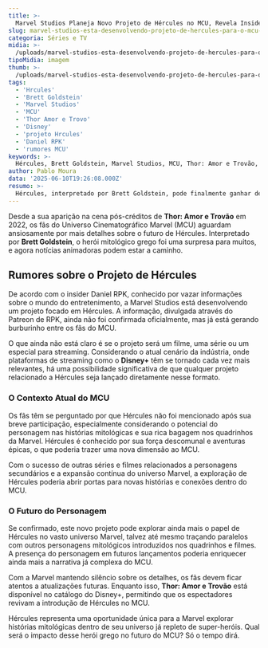 ```yaml
---
title: >-
  Marvel Studios Planeja Novo Projeto de Hércules no MCU, Revela Insider
slug: marvel-studios-esta-desenvolvendo-projeto-de-hercules-para-o-mcu-diz-insider
categoria: Séries e TV
midia: >-
  /uploads/marvel-studios-esta-desenvolvendo-projeto-de-hercules-para-o-mcu-diz-insider-thumb.jpg
tipoMidia: imagem
thumb: >-
  /uploads/marvel-studios-esta-desenvolvendo-projeto-de-hercules-para-o-mcu-diz-insider-thumb.jpg
tags:
  - 'Hrcules'
  - 'Brett Goldstein'
  - 'Marvel Studios'
  - 'MCU'
  - 'Thor Amor e Trovo'
  - 'Disney'
  - 'projeto Hrcules'
  - 'Daniel RPK'
  - 'rumores MCU'
keywords: >-
  Hércules, Brett Goldstein, Marvel Studios, MCU, Thor: Amor e Trovão, Disney+, projeto Hércules, Daniel RPK, rumores MCU
author: Pablo Moura
data: '2025-06-10T19:26:08.000Z'
resumo: >-
  Hércules, interpretado por Brett Goldstein, pode finalmente ganhar destaque no Universo Cinematográfico Marvel (MCU), segundo rumores recentes. Um insider sugere que um projeto envolvendo o herói grego está em desenvolvimento.
---
```


Desde a sua aparição na cena pós-créditos de **Thor: Amor e Trovão** em 2022, os fãs do Universo Cinematográfico Marvel (MCU) aguardam ansiosamente por mais detalhes sobre o futuro de Hércules. Interpretado por **Brett Goldstein**, o herói mitológico grego foi uma surpresa para muitos, e agora notícias animadoras podem estar a caminho. 

## Rumores sobre o Projeto de Hércules

De acordo com o insider Daniel RPK, conhecido por vazar informações sobre o mundo do entretenimento, a Marvel Studios está desenvolvendo um projeto focado em Hércules. A informação, divulgada através do Patreon de RPK, ainda não foi confirmada oficialmente, mas já está gerando burburinho entre os fãs do MCU. 

O que ainda não está claro é se o projeto será um filme, uma série ou um especial para streaming. Considerando o atual cenário da indústria, onde plataformas de streaming como o **Disney+** têm se tornado cada vez mais relevantes, há uma possibilidade significativa de que qualquer projeto relacionado a Hércules seja lançado diretamente nesse formato. 

### O Contexto Atual do MCU

Os fãs têm se perguntado por que Hércules não foi mencionado após sua breve participação, especialmente considerando o potencial do personagem nas histórias mitológicas e sua rica bagagem nos quadrinhos da Marvel. Hércules é conhecido por sua força descomunal e aventuras épicas, o que poderia trazer uma nova dimensão ao MCU. 

Com o sucesso de outras séries e filmes relacionados a personagens secundários e a expansão contínua do universo Marvel, a exploração de Hércules poderia abrir portas para novas histórias e conexões dentro do MCU. 

### O Futuro do Personagem

Se confirmado, este novo projeto pode explorar ainda mais o papel de Hércules no vasto universo Marvel, talvez até mesmo traçando paralelos com outros personagens mitológicos introduzidos nos quadrinhos e filmes. A presença do personagem em futuros lançamentos poderia enriquecer ainda mais a narrativa já complexa do MCU. 

Com a Marvel mantendo silêncio sobre os detalhes, os fãs devem ficar atentos a atualizações futuras. Enquanto isso, **Thor: Amor e Trovão** está disponível no catálogo do Disney+, permitindo que os espectadores revivam a introdução de Hércules no MCU. 

Hércules representa uma oportunidade única para a Marvel explorar histórias mitológicas dentro de seu universo já repleto de super-heróis. Qual será o impacto desse herói grego no futuro do MCU? Só o tempo dirá.